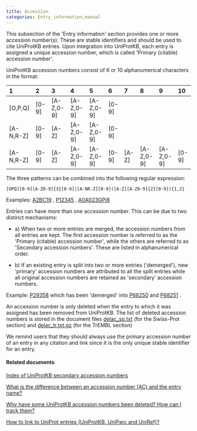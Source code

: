 ```yaml
---
title: Accession
categories: Entry_information,manual
---
```


This subsection of the 'Entry information' section provides one or more accession number(s). These are stable identifiers and should be used to cite UniProtKB entries. Upon integration into UniProtKB, each entry is assigned a unique accession number, which is called 'Primary (citable) accession number'.

UniProtKB accession numbers consist of 6 or 10 alphanumerical characters in the format:

| 1           | 2       | 3           | 4           | 5           | 6       | 7       | 8           | 9           | 10      |
|:------------|:--------|:------------|:------------|:------------|:--------|:--------|:------------|:------------|:--------|
| \[O,P,Q\]   | \[0-9\] | \[A-Z,0-9\] | \[A-Z,0-9\] | \[A-Z,0-9\] | \[0-9\] |         |             |             |         |
| \[A-N,R-Z\] | \[0-9\] | \[A-Z\]     | \[A-Z,0-9\] | \[A-Z,0-9\] | \[0-9\] |         |             |             |         |
| \[A-N,R-Z\] | \[0-9\] | \[A-Z\]     | \[A-Z,0-9\] | \[A-Z,0-9\] | \[0-9\] | \[A-Z\] | \[A-Z,0-9\] | \[A-Z,0-9\] | \[0-9\] |

The three patterns can be combined into the following regular expression:

`[OPQ][0-9][A-Z0-9]{3}[0-9]|[A-NR-Z][0-9]([A-Z][A-Z0-9]{2}[0-9]){1,2}`

Examples: [A2BC19](https://www.uniprot.org/uniprotkb/a2bc19#section%5Fgeneral) , [P12345](https://www.uniprot.org/uniprotkb/p12345#section%5Fgeneral) , [A0A023GPI8](https://www.uniprot.org/uniprotkb/a0a023gpi8#section%5Fgeneral)

Entries can have more than one accession number. This can be due to two distinct mechanisms:

-   a\) When two or more entries are merged, the accession numbers from all entries are kept. The first accession number is referred to as the 'Primary (citable) accession number', while the others are referred to as 'Secondary accession numbers'. These are listed in alphanumerical order.

<!-- -->

-   b\) If an existing entry is split into two or more entries ('demerged'), new 'primary' accession numbers are attributed to all the split entries while all original accession numbers are retained as 'secondary' accession numbers.

Example: [P29358](https://www.uniprot.org/uniprotkb/p29358) which has been 'demerged' into [P68250](https://www.uniprot.org/uniprotkb/p68250#entry_information) and [P68251](https://www.uniprot.org/uniprotkb/p68251#entry_information) .

An accession number is only deleted when the entry to which it was assigned has been removed from UniProtKB. The list of deleted accession numbers is stored in the document files [delac\_sp.txt](https://ftp.uniprot.org/pub/databases/uniprot/current%5Frelease/knowledgebase/complete/docs/delac%5Fsp.txt) (for the Swiss-Prot section) and [delac\_tr.txt.gz](https://ftp.uniprot.org/pub/databases/uniprot/current%5Frelease/knowledgebase/complete/docs/delac%5Ftr.txt.gz) (for the TrEMBL section)

We remind users that they should always use the primary accession number of an entry in any citation and link since it is the only unique stable identifier for an entry.

#### Related documents

[Index of UniProtKB secondary accession numbers](https://ftp.uniprot.org/pub/databases/uniprot/current%5Frelease/knowledgebase/complete/docs/sec%5Fac.txt)

[What is the difference between an accession number (AC) and the entry name?](http://www.uniprot.org/help/difference%5Faccession%5Fentryname)

[Why have some UniProtKB accession numbers been deleted? How can I track them?](http://www.uniprot.org/help/deleted%5Faccessions)

[How to link to UniProt entries (UniProtKB, UniParc and UniRef)?](http://www.uniprot.org/help/linking%5Fto%5Funiprot)
